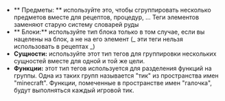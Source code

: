 * ** Предметы: ** используйте это, чтобы сгруппировать несколько предметов вместе для рецептов, процедур, ... 
  Теги элементов заменяют старую систему словарей руды
* ** Блоки:** используйте тип блока только в том случае, если вы нацелены на блок, а не на его элемент (_ эти теги нельзя использовать в рецептах _)
* **Сущности:** используйте этот тип тегов для группировки нескольких сущностей вместе для одной и той же цели.
* **Функции:** этот тип тегов используется для разделения функций на группы. 
Одна из таких групп называется "тик" из пространства имен "minecraft". 
Функции, помеченные в пространстве имен "галочка", будут выполняться каждый игровой тик.